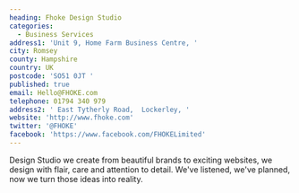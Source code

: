```yaml
---
heading: Fhoke Design Studio
categories:
  - Business Services
address1: 'Unit 9, Home Farm Business Centre, '
city: Romsey
county: Hampshire
country: UK
postcode: 'SO51 0JT '
published: true
email: Hello@FHOKE.com
telephone: 01794 340 979
address2: ' East Tytherly Road,  Lockerley, '
website: 'http://www.fhoke.com'
twitter: '@FHOKE'
facebook: 'https://www.facebook.com/FHOKELimited'
---
```


Design Studio we create from beautiful brands to exciting websites, we design with flair, care and attention to detail. We've listened, we've planned, now we turn those ideas into reality.